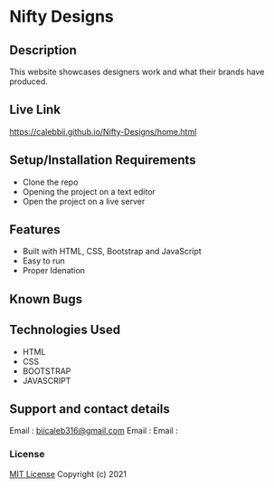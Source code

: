# Nifty Designs

## Description
This website showcases designers work and what their brands have produced.
## Live Link
https://calebbii.github.io/Nifty-Designs/home.html

## Setup/Installation Requirements
* Clone the repo
* Opening the project on a text editor
* Open the project on a live server
## Features
* Built with HTML, CSS, Bootstrap and JavaScript
* Easy to run
* Proper Idenation

## Known Bugs

## Technologies Used
* HTML
* CSS
* BOOTSTRAP
* JAVASCRIPT
## Support and contact details
Email : biicaleb316@gmail.com
Email :
Email :
### License
[MIT License](https://github.com/Calebbii/Nifty-Designs/blob/master/LICENSE)
Copyright (c) 2021

